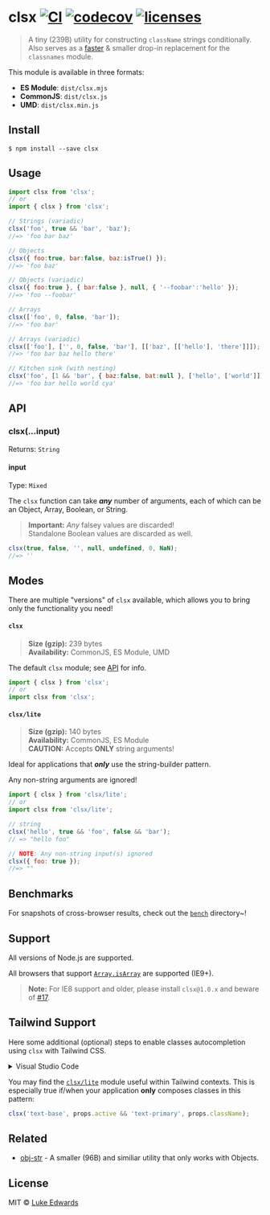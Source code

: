 # clsx [![CI](https://github.com/lukeed/clsx/workflows/CI/badge.svg)](https://github.com/lukeed/clsx/actions?query=workflow%3ACI) [![codecov](https://badgen.net/codecov/c/github/lukeed/clsx)](https://codecov.io/gh/lukeed/clsx) [![licenses](https://licenses.dev/b/npm/clsx)](https://licenses.dev/npm/clsx)

> A tiny (239B) utility for constructing `className` strings conditionally.<Br>Also serves as a [faster](bench) & smaller drop-in replacement for the `classnames` module.

This module is available in three formats:

* **ES Module**: `dist/clsx.mjs`
* **CommonJS**: `dist/clsx.js`
* **UMD**: `dist/clsx.min.js`


## Install

```
$ npm install --save clsx
```


## Usage

```js
import clsx from 'clsx';
// or
import { clsx } from 'clsx';

// Strings (variadic)
clsx('foo', true && 'bar', 'baz');
//=> 'foo bar baz'

// Objects
clsx({ foo:true, bar:false, baz:isTrue() });
//=> 'foo baz'

// Objects (variadic)
clsx({ foo:true }, { bar:false }, null, { '--foobar':'hello' });
//=> 'foo --foobar'

// Arrays
clsx(['foo', 0, false, 'bar']);
//=> 'foo bar'

// Arrays (variadic)
clsx(['foo'], ['', 0, false, 'bar'], [['baz', [['hello'], 'there']]]);
//=> 'foo bar baz hello there'

// Kitchen sink (with nesting)
clsx('foo', [1 && 'bar', { baz:false, bat:null }, ['hello', ['world']]], 'cya');
//=> 'foo bar hello world cya'
```


## API

### clsx(...input)
Returns: `String`

#### input
Type: `Mixed`

The `clsx` function can take ***any*** number of arguments, each of which can be an Object, Array, Boolean, or String.

> **Important:** _Any_ falsey values are discarded!<br>Standalone Boolean values are discarded as well.

```js
clsx(true, false, '', null, undefined, 0, NaN);
//=> ''
```

## Modes

There are multiple "versions" of `clsx` available, which allows you to bring only the functionality you need!

#### `clsx`
> **Size (gzip):** 239 bytes<br>
> **Availability:** CommonJS, ES Module, UMD

The default `clsx` module; see [API](#API) for info.

```js
import { clsx } from 'clsx';
// or
import clsx from 'clsx';
```

#### `clsx/lite`
> **Size (gzip):** 140 bytes<br>
> **Availability:** CommonJS, ES Module<br>
> **CAUTION:** Accepts **ONLY** string arguments!

Ideal for applications that ***only*** use the string-builder pattern.

Any non-string arguments are ignored!

```js
import { clsx } from 'clsx/lite';
// or
import clsx from 'clsx/lite';

// string
clsx('hello', true && 'foo', false && 'bar');
// => "hello foo"

// NOTE: Any non-string input(s) ignored
clsx({ foo: true });
//=> ""
```

## Benchmarks

For snapshots of cross-browser results, check out the [`bench`](bench) directory~!

## Support

All versions of Node.js are supported.

All browsers that support [`Array.isArray`](https://developer.mozilla.org/en-US/docs/Web/JavaScript/Reference/Global_Objects/Array/isArray#Browser_compatibility) are supported (IE9+).

>**Note:** For IE8 support and older, please install `clsx@1.0.x` and beware of [#17](https://github.com/lukeed/clsx/issues/17).

## Tailwind Support

Here some additional (optional) steps to enable classes autocompletion using `clsx` with Tailwind CSS.

<details>
<summary>
  Visual Studio Code
</summary>

1. [Install the "Tailwind CSS IntelliSense" Visual Studio Code extension](https://marketplace.visualstudio.com/items?itemName=bradlc.vscode-tailwindcss)

2. Add the following to your [`settings.json`](https://code.visualstudio.com/docs/getstarted/settings):

  ```json
   {
    "tailwindCSS.experimental.classRegex": [
      ["^(?:(?!\/\/).*)clsx\\(([^)]*)\\)", "(?:'|\"|`)([^']*)(?:'|\"|`)"]
    ]
   }
  ```
</details>

You may find the [`clsx/lite`](#clsxlite) module useful within Tailwind contexts. This is especially true if/when your application **only** composes classes in this pattern:

```js
clsx('text-base', props.active && 'text-primary', props.className);
```

## Related

- [obj-str](https://github.com/lukeed/obj-str) - A smaller (96B) and similiar utility that only works with Objects.

## License

MIT © [Luke Edwards](https://lukeed.com)
